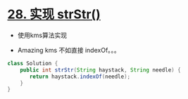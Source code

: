 # [28. 实现 strStr()](https://leetcode-cn.com/problems/implement-strstr/) 

- 使用kms算法实现 

- Amazing kms 不如直接 indexOf。。。

```java
class Solution {
    public int strStr(String haystack, String needle) {
       return haystack.indexOf(needle);
    }
}
```